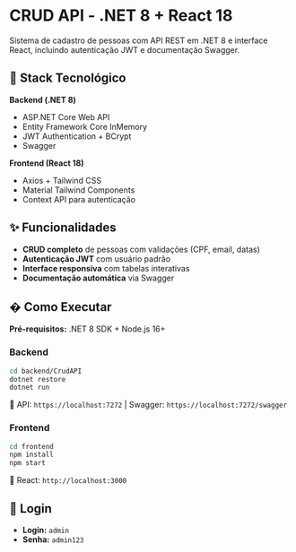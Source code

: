 # CRUD API - .NET 8 + React 18

Sistema de cadastro de pessoas com API REST em .NET 8 e interface React, incluindo autenticação JWT e documentação Swagger.

## 🚀 Stack Tecnológico

**Backend (.NET 8)**
- ASP.NET Core Web API
- Entity Framework Core InMemory
- JWT Authentication + BCrypt
- Swagger

**Frontend (React 18)**
- Axios + Tailwind CSS
- Material Tailwind Components
- Context API para autenticação

## ✨ Funcionalidades

- **CRUD completo** de pessoas com validações (CPF, email, datas)
- **Autenticação JWT** com usuário padrão
- **Interface responsiva** com tabelas interativas
- **Documentação automática** via Swagger

## � Como Executar

**Pré-requisitos:** .NET 8 SDK + Node.js 16+

### Backend
```bash
cd backend/CrudAPI
dotnet restore
dotnet run
```
📍 API: `https://localhost:7272` | Swagger: `https://localhost:7272/swagger`

### Frontend
```bash
cd frontend
npm install
npm start
```
📍 React: `http://localhost:3000`

## 🔐 Login 
- **Login:** `admin`
- **Senha:** `admin123`

